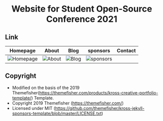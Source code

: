 <div align="center">
	<h1>Website for Student Open-Source Conference 2021</h1>
</div>

## Link

| Homepage  | About  | Blog  | sponsors  | Contact  |
|---|---|---|---|---|
| ![Homepage](https://2021zh.sosconf.org) | ![About](https://2021zh.sosconf.org/about) | ![Blog](https://2021zh.sosconf.org/blog) | ![sponsors](https://2021zh.sosconf.org/sponsors)

## Copyright

- Modified on the basis of the 2019 Themefisher(https://themefisher.com/products/kross-creative-portfolio-template/) Template.
- Copyright 2019 Themefisher (https://themefisher.com/)
- Licensed under MIT (https://github.com/themefisher/kross-jekyll-sponsors-template/blob/master/LICENSE.txt)
